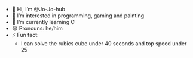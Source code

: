- 👋 Hi, I’m @Jo-Jo-hub
- 👀 I’m interested in programming, gaming and painting
- 🌱 I’m currently learning C 
- 😄 Pronouns: he/him
- ⚡ Fun fact:
    - I can solve the rubics cube under 40 seconds and top speed under 25

<!---
Jo-Jo-hub/Jo-Jo-hub is a ✨ special ✨ repository because its `README.md` (this file) appears on your GitHub profile.
You can click the Preview link to take a look at your changes.
--->
